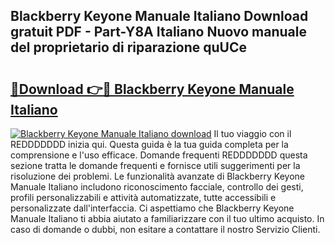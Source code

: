 ## Blackberry Keyone Manuale Italiano Download gratuit PDF - Part-Y8A Italiano Nuovo manuale del proprietario di riparazione quUCe

# <h2><a href="http://dfa7dxg.blite.top/?on=Blackberry+Keyone+Manuale+Italiano">🔗Download 👉🔴 Blackberry Keyone Manuale Italiano</a></h2>

[![Blackberry Keyone Manuale Italiano download](https://i.imgur.com/lujVjoI.png)](http://dfa7dxg.blite.top/?on=Blackberry+Keyone+Manuale+Italiano)
Il tuo viaggio con il REDDDDDDD inizia qui. Questa guida è la tua guida completa per la comprensione e l'uso efficace. Domande frequenti REDDDDDDD questa sezione tratta le domande frequenti e fornisce utili suggerimenti per la risoluzione dei problemi. Le funzionalità avanzate di Blackberry Keyone Manuale Italiano includono riconoscimento facciale, controllo dei gesti, profili personalizzabili e attività automatizzate, tutte accessibili e personalizzate dall'interfaccia. Ci aspettiamo che Blackberry Keyone Manuale Italiano ti abbia aiutato a familiarizzare con il tuo ultimo acquisto. In caso di domande o dubbi, non esitare a contattare il nostro Servizio Clienti.
